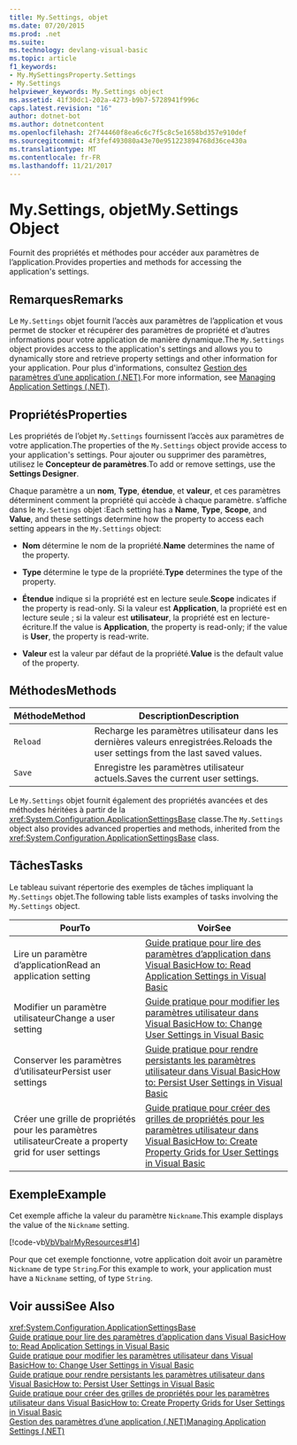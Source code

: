 ```yaml
---
title: My.Settings, objet
ms.date: 07/20/2015
ms.prod: .net
ms.suite: 
ms.technology: devlang-visual-basic
ms.topic: article
f1_keywords:
- My.MySettingsProperty.Settings
- My.Settings
helpviewer_keywords: My.Settings object
ms.assetid: 41f30dc1-202a-4273-b9b7-5728941f996c
caps.latest.revision: "16"
author: dotnet-bot
ms.author: dotnetcontent
ms.openlocfilehash: 2f744460f8ea6c6c7f5c8c5e1658bd357e910def
ms.sourcegitcommit: 4f3fef493080a43e70e951223894768d36ce430a
ms.translationtype: MT
ms.contentlocale: fr-FR
ms.lasthandoff: 11/21/2017
---
```

# <a name="mysettings-object"></a><span data-ttu-id="34aa7-102">My.Settings, objet</span><span class="sxs-lookup"><span data-stu-id="34aa7-102">My.Settings Object</span></span>
<span data-ttu-id="34aa7-103">Fournit des propriétés et méthodes pour accéder aux paramètres de l’application.</span><span class="sxs-lookup"><span data-stu-id="34aa7-103">Provides properties and methods for accessing the application's settings.</span></span>  
  
## <a name="remarks"></a><span data-ttu-id="34aa7-104">Remarques</span><span class="sxs-lookup"><span data-stu-id="34aa7-104">Remarks</span></span>  
 <span data-ttu-id="34aa7-105">Le `My.Settings` objet fournit l’accès aux paramètres de l’application et vous permet de stocker et récupérer des paramètres de propriété et d’autres informations pour votre application de manière dynamique.</span><span class="sxs-lookup"><span data-stu-id="34aa7-105">The `My.Settings` object provides access to the application's settings and allows you to dynamically store and retrieve property settings and other information for your application.</span></span> <span data-ttu-id="34aa7-106">Pour plus d'informations, consultez [Gestion des paramètres d’une application (.NET)](/visualstudio/ide/managing-application-settings-dotnet).</span><span class="sxs-lookup"><span data-stu-id="34aa7-106">For more information, see [Managing Application Settings (.NET)](/visualstudio/ide/managing-application-settings-dotnet).</span></span>  
  
## <a name="properties"></a><span data-ttu-id="34aa7-107">Propriétés</span><span class="sxs-lookup"><span data-stu-id="34aa7-107">Properties</span></span>  
 <span data-ttu-id="34aa7-108">Les propriétés de l’objet `My.Settings` fournissent l’accès aux paramètres de votre application.</span><span class="sxs-lookup"><span data-stu-id="34aa7-108">The properties of the `My.Settings` object provide access to your application's settings.</span></span> <span data-ttu-id="34aa7-109">Pour ajouter ou supprimer des paramètres, utilisez le **Concepteur de paramètres**.</span><span class="sxs-lookup"><span data-stu-id="34aa7-109">To add or remove settings, use the **Settings Designer**.</span></span>  
  
 <span data-ttu-id="34aa7-110">Chaque paramètre a un **nom**, **Type**, **étendue**, et **valeur**, et ces paramètres déterminent comment la propriété qui accède à chaque paramètre. s’affiche dans le `My.Settings` objet :</span><span class="sxs-lookup"><span data-stu-id="34aa7-110">Each setting has a **Name**, **Type**, **Scope**, and **Value**, and these settings determine how the property to access each setting appears in the `My.Settings` object:</span></span>  
  
-   <span data-ttu-id="34aa7-111">**Nom** détermine le nom de la propriété.</span><span class="sxs-lookup"><span data-stu-id="34aa7-111">**Name** determines the name of the property.</span></span>  
  
-   <span data-ttu-id="34aa7-112">**Type** détermine le type de la propriété.</span><span class="sxs-lookup"><span data-stu-id="34aa7-112">**Type** determines the type of the property.</span></span>  
  
-   <span data-ttu-id="34aa7-113">**Étendue** indique si la propriété est en lecture seule.</span><span class="sxs-lookup"><span data-stu-id="34aa7-113">**Scope** indicates if the property is read-only.</span></span> <span data-ttu-id="34aa7-114">Si la valeur est **Application**, la propriété est en lecture seule ; si la valeur est **utilisateur**, la propriété est en lecture-écriture.</span><span class="sxs-lookup"><span data-stu-id="34aa7-114">If the value is **Application**, the property is read-only; if the value is **User**, the property is read-write.</span></span>  
  
-   <span data-ttu-id="34aa7-115">**Valeur** est la valeur par défaut de la propriété.</span><span class="sxs-lookup"><span data-stu-id="34aa7-115">**Value** is the default value of the property.</span></span>  
  
## <a name="methods"></a><span data-ttu-id="34aa7-116">Méthodes</span><span class="sxs-lookup"><span data-stu-id="34aa7-116">Methods</span></span>  
  
|<span data-ttu-id="34aa7-117">Méthode</span><span class="sxs-lookup"><span data-stu-id="34aa7-117">Method</span></span>|<span data-ttu-id="34aa7-118">Description</span><span class="sxs-lookup"><span data-stu-id="34aa7-118">Description</span></span>|  
|---|---|  
|`Reload`|<span data-ttu-id="34aa7-119">Recharge les paramètres utilisateur dans les dernières valeurs enregistrées.</span><span class="sxs-lookup"><span data-stu-id="34aa7-119">Reloads the user settings from the last saved values.</span></span>|  
|`Save`|<span data-ttu-id="34aa7-120">Enregistre les paramètres utilisateur actuels.</span><span class="sxs-lookup"><span data-stu-id="34aa7-120">Saves the current user settings.</span></span>|  
  
 <span data-ttu-id="34aa7-121">Le `My.Settings` objet fournit également des propriétés avancées et des méthodes héritées à partir de la <xref:System.Configuration.ApplicationSettingsBase> classe.</span><span class="sxs-lookup"><span data-stu-id="34aa7-121">The `My.Settings` object also provides advanced properties and methods, inherited from the <xref:System.Configuration.ApplicationSettingsBase> class.</span></span>  
  
## <a name="tasks"></a><span data-ttu-id="34aa7-122">Tâches</span><span class="sxs-lookup"><span data-stu-id="34aa7-122">Tasks</span></span>  
 <span data-ttu-id="34aa7-123">Le tableau suivant répertorie des exemples de tâches impliquant la `My.Settings` objet.</span><span class="sxs-lookup"><span data-stu-id="34aa7-123">The following table lists examples of tasks involving the `My.Settings` object.</span></span>  
  
|<span data-ttu-id="34aa7-124">Pour</span><span class="sxs-lookup"><span data-stu-id="34aa7-124">To</span></span>|<span data-ttu-id="34aa7-125">Voir</span><span class="sxs-lookup"><span data-stu-id="34aa7-125">See</span></span>|  
|---|---|  
|<span data-ttu-id="34aa7-126">Lire un paramètre d’application</span><span class="sxs-lookup"><span data-stu-id="34aa7-126">Read an application setting</span></span>|[<span data-ttu-id="34aa7-127">Guide pratique pour lire des paramètres d’application dans Visual Basic</span><span class="sxs-lookup"><span data-stu-id="34aa7-127">How to: Read Application Settings in Visual Basic</span></span>](../../../visual-basic/developing-apps/programming/app-settings/how-to-read-application-settings.md)|  
|<span data-ttu-id="34aa7-128">Modifier un paramètre utilisateur</span><span class="sxs-lookup"><span data-stu-id="34aa7-128">Change a user setting</span></span>|[<span data-ttu-id="34aa7-129">Guide pratique pour modifier les paramètres utilisateur dans Visual Basic</span><span class="sxs-lookup"><span data-stu-id="34aa7-129">How to: Change User Settings in Visual Basic</span></span>](../../../visual-basic/developing-apps/programming/app-settings/how-to-change-user-settings.md)|  
|<span data-ttu-id="34aa7-130">Conserver les paramètres d’utilisateur</span><span class="sxs-lookup"><span data-stu-id="34aa7-130">Persist user settings</span></span>|[<span data-ttu-id="34aa7-131">Guide pratique pour rendre persistants les paramètres utilisateur dans Visual Basic</span><span class="sxs-lookup"><span data-stu-id="34aa7-131">How to: Persist User Settings in Visual Basic</span></span>](../../../visual-basic/developing-apps/programming/app-settings/how-to-persist-user-settings.md)|  
|<span data-ttu-id="34aa7-132">Créer une grille de propriétés pour les paramètres utilisateur</span><span class="sxs-lookup"><span data-stu-id="34aa7-132">Create a property grid for user settings</span></span>|[<span data-ttu-id="34aa7-133">Guide pratique pour créer des grilles de propriétés pour les paramètres utilisateur dans Visual Basic</span><span class="sxs-lookup"><span data-stu-id="34aa7-133">How to: Create Property Grids for User Settings in Visual Basic</span></span>](../../../visual-basic/developing-apps/programming/app-settings/how-to-create-property-grids-for-user-settings.md)|  
  
## <a name="example"></a><span data-ttu-id="34aa7-134">Exemple</span><span class="sxs-lookup"><span data-stu-id="34aa7-134">Example</span></span>  
 <span data-ttu-id="34aa7-135">Cet exemple affiche la valeur du paramètre `Nickname`.</span><span class="sxs-lookup"><span data-stu-id="34aa7-135">This example displays the value of the `Nickname` setting.</span></span>  
  
 [!code-vb[VbVbalrMyResources#14](../../../visual-basic/developing-apps/programming/app-settings/codesnippet/VisualBasic/my-settings-object_1.vb)]  
  
 <span data-ttu-id="34aa7-136">Pour que cet exemple fonctionne, votre application doit avoir un paramètre `Nickname` de type `String`.</span><span class="sxs-lookup"><span data-stu-id="34aa7-136">For this example to work, your application must have a `Nickname` setting, of type `String`.</span></span>  
  
## <a name="see-also"></a><span data-ttu-id="34aa7-137">Voir aussi</span><span class="sxs-lookup"><span data-stu-id="34aa7-137">See Also</span></span>  
 <xref:System.Configuration.ApplicationSettingsBase>  
 [<span data-ttu-id="34aa7-138">Guide pratique pour lire des paramètres d’application dans Visual Basic</span><span class="sxs-lookup"><span data-stu-id="34aa7-138">How to: Read Application Settings in Visual Basic</span></span>](../../../visual-basic/developing-apps/programming/app-settings/how-to-read-application-settings.md)  
 [<span data-ttu-id="34aa7-139">Guide pratique pour modifier les paramètres utilisateur dans Visual Basic</span><span class="sxs-lookup"><span data-stu-id="34aa7-139">How to: Change User Settings in Visual Basic</span></span>](../../../visual-basic/developing-apps/programming/app-settings/how-to-change-user-settings.md)  
 [<span data-ttu-id="34aa7-140">Guide pratique pour rendre persistants les paramètres utilisateur dans Visual Basic</span><span class="sxs-lookup"><span data-stu-id="34aa7-140">How to: Persist User Settings in Visual Basic</span></span>](../../../visual-basic/developing-apps/programming/app-settings/how-to-persist-user-settings.md)  
 [<span data-ttu-id="34aa7-141">Guide pratique pour créer des grilles de propriétés pour les paramètres utilisateur dans Visual Basic</span><span class="sxs-lookup"><span data-stu-id="34aa7-141">How to: Create Property Grids for User Settings in Visual Basic</span></span>](../../../visual-basic/developing-apps/programming/app-settings/how-to-create-property-grids-for-user-settings.md)  
 [<span data-ttu-id="34aa7-142">Gestion des paramètres d’une application (.NET)</span><span class="sxs-lookup"><span data-stu-id="34aa7-142">Managing Application Settings (.NET)</span></span>](/visualstudio/ide/managing-application-settings-dotnet)
